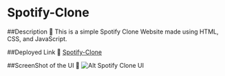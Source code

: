 # Spotify-Clone

##Description 🌱
This is a simple Spotify Clone Website made using HTML, CSS, and JavaScript.

##Deployed Link 🚀
[Spotify-Clone](https://anwesa-sinha.github.io/Spotify-Clone/)

##ScreenShot of the UI 📸
![Alt Spotify Clone UI](https://github.com/anwesa-sinha/Spotify-Clone/assets/110493614/0ce2c42c-a6ac-4086-95a4-c7613726a9ec)
